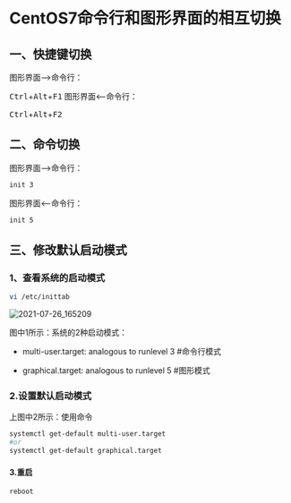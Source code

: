 # CentOS7命令行和图形界面的相互切换

## 一、快捷键切换

图形界面——>命令行：

<kbd>Ctrl</kbd>+<kbd>Alt</kbd>+<kbd>F1</kbd>
图形界面<——命令行：

<kbd>Ctrl</kbd>+<kbd>Alt</kbd>+<kbd>F2</kbd>

## 二、命令切换

图形界面——>命令行：

```bash
init 3
```

图形界面<——命令行：

```bash
init 5
```

## 三、修改默认启动模式

### 1、查看系统的启动模式

```bash
vi /etc/inittab
```

![2021-07-26_165209](https://img.qinweizhao.com/2021/07/2021-07-26_165209.png)

图中1所示：系统的2种启动模式：

- multi-user.target: analogous to runlevel 3 #命令行模式

- graphical.target: analogous to runlevel 5  #图形模式

### 2.设置默认启动模式

上图中2所示：使用命令

```bash
systemctl get-default multi-user.target
#or
systemctl get-default graphical.target
```

#### 3.重启

```bash
reboot
```

